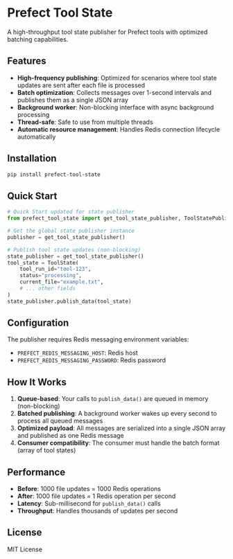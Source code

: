 # Prefect Tool State

A high-throughput tool state publisher for Prefect tools with optimized batching capabilities.

## Features

- **High-frequency publishing**: Optimized for scenarios where tool state updates are sent after each file is processed
- **Batch optimization**: Collects messages over 1-second intervals and publishes them as a single JSON array
- **Background worker**: Non-blocking interface with async background processing
- **Thread-safe**: Safe to use from multiple threads
- **Automatic resource management**: Handles Redis connection lifecycle automatically

## Installation

```bash
pip install prefect-tool-state
```

## Quick Start

```python
# Quick Start updated for state publisher
from prefect_tool_state import get_tool_state_publisher, ToolStatePublisher, ToolState

# Get the global state publisher instance
publisher = get_tool_state_publisher()

# Publish tool state updates (non-blocking)
state_publisher = get_tool_state_publisher()
tool_state = ToolState(
    tool_run_id="tool-123",
    status="processing",
    current_file="example.txt",
    # ... other fields
)
state_publisher.publish_data(tool_state)
```

## Configuration

The publisher requires Redis messaging environment variables:
- `PREFECT_REDIS_MESSAGING_HOST`: Redis host
- `PREFECT_REDIS_MESSAGING_PASSWORD`: Redis password

## How It Works

1. **Queue-based**: Your calls to `publish_data()` are queued in memory (non-blocking)
2. **Batched publishing**: A background worker wakes up every second to process all queued messages
3. **Optimized payload**: All messages are serialized into a single JSON array and published as one Redis message
4. **Consumer compatibility**: The consumer must handle the batch format (array of tool states)

## Performance

- **Before**: 1000 file updates = 1000 Redis operations
- **After**: 1000 file updates = 1 Redis operation per second
- **Latency**: Sub-millisecond for `publish_data()` calls
- **Throughput**: Handles thousands of updates per second

## License

MIT License
